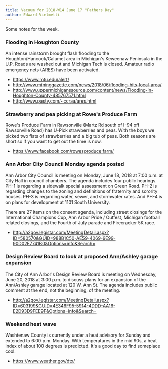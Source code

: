 ```yaml
---
title: Vacuum for 2018-W14 June 17 "Fathers Day"
author: Edward Vielmetti
---
```


Some notes for the week.

### Flooding in Houghton County

An intense rainstorm brought flash flooding to the
Houghton/Hancock/Calumet area in Michigan's Keweenaw
Peninsula in the U.P. Roads are washed out and 
Michigan Tech is closed. Amateur radio emergency
nets (ARES) have been activated.

* https://www.mtu.edu/alert/
* http://www.mininggazette.com/news/2018/06/flooding-hits-local-area/
* http://www.uppermichiganssource.com/content/news/Flooding-in-Houghton-County-485767571.html
* http://www.pasty.com/~ccraa/ares.html

### Strawberry and pea picking at Rowe's Produce Farm

Rowe's Produce Farm in Rawsonville (Martz Rd south of I-94
off Rawsonville Road) has U-Pick strawberries and peas. With
the boys we picked two flats of strawberries and a big tub of
peas. Both seasons are short so if you want to get out the
time is now.

* https://www.facebook.com/rowesproduce.farm/

### Ann Arbor City Council Monday agenda posted

Ann Arbor City Council is meeting on Monday, June 18, 2018
at 7:00 p.m. at City Hall in council chambers.  The agenda
includes four public hearings. PH-1 is regarding a
sidewalk special assessment on Green Road. PH-2 is regarding changes to
the zoning and definitions of fraternity and sorority houses.
PH-3 is regarding water, sewer, and stormwater rates. And
PH-4 is on plans for development at 1101 South University.

There are 27 items on the consent agenda, including street
closings for the International Champions Cup, Ann Arbor Pride / Outfest,
Michigan football related closings, and the Fourth of July parade
and Firecracker 5K race.

* http://a2gov.legistar.com/MeetingDetail.aspx?ID=580570&GUID=988B1C50-AE59-4069-9E99-90D02E7741B0&Options=info&Search=

### Design Review Board to look at proposed Ann/Ashley garage expansion

The City of Ann Arbor's Design Review Board is meeting
on Wednesday, June 20, 2018 at 3:00 p.m. to discuss plans for an expansion
of the Ann/Ashley garage located at 120 W. Ann St. The
agenda includes public comment at the end, not the
beginning, of the meeting.

* http://a2gov.legistar.com/MeetingDetail.aspx?ID=603199&GUID=4E346F95-5914-4DDD-AA16-E2D93D9FEE9F&Options=info&Search=

### Weekend heat wave

Washtenaw County is currently under a heat advisory for Sunday
and extended to 6:00 p.m. Monday. With temperatures in the mid 90s,
a heat index of about 100 degrees is predicted. It's a good day
to find someplace cool.

* https://www.weather.gov/dtx/
